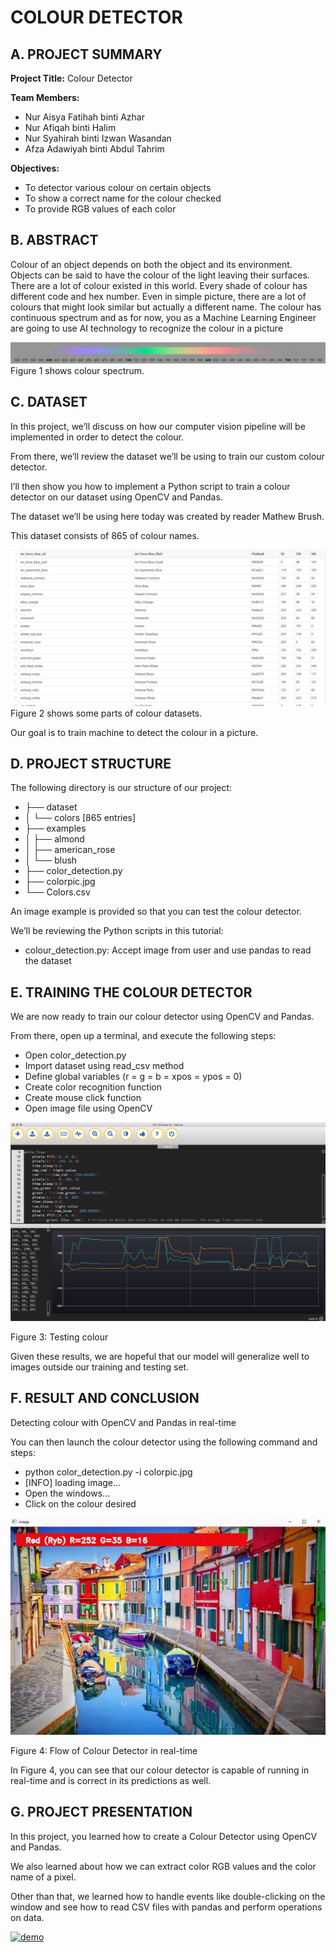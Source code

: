 # COLOUR DETECTOR 

## A. PROJECT SUMMARY

**Project Title:** Colour Detector

**Team Members:** 
- Nur Aisya Fatihah binti Azhar
- Nur Afiqah binti Halim
- Nur Syahirah binti Izwan Wasandan
- Afza Adawiyah binti Abdul Tahrim


**Objectives:**
- To detector various colour on certain objects
- To show a correct name for the colour checked
- To provide RGB values of each color


##  B. ABSTRACT 

  Colour of an object depends on both the object and its environment. Objects can be said to have the colour of the light leaving their surfaces. There are a lot of colour existed in this world. Every shade of colour has different code and hex number. Even in simple picture, there are a lot of colours that might look similar but actually a different name. 
  The colour has continuous spectrum and as for now, you as a Machine Learning Engineer are going to use AI technology to recognize the colour in a picture


![Coding](https://github.com/aisyafatihah/AI-Project/blob/main/AI/figure1.png)
Figure 1 shows colour spectrum.


## C.  DATASET

In this project, we’ll discuss on how our computer vision pipeline will be implemented in order to detect the colour.

From there, we’ll review the dataset we’ll be using to train our custom colour detector.

I’ll then show you how to implement a Python script to train a colour detector on our dataset using OpenCV and Pandas.

The dataset we’ll be using here today was created by reader Mathew Brush.

This dataset consists of 865 of colour names.

![Coding](https://github.com/aisyafatihah/AI-Project/blob/main/AI/dataset.JPG)
Figure 2 shows some parts of colour datasets.

Our goal is to train machine to detect the colour in a picture.


## D.   PROJECT STRUCTURE

The following directory is our structure of our project:
- ├── dataset
- │   └── colors [865 entries]
- ├── examples
- │   ├── almond
- │   ├── american_rose
- │   └── blush
- ├── color_detection.py
- ├── colorpic.jpg
- └── Colors.csv

An image example is provided so that you can test the colour detector.

We’ll be reviewing the Python scripts in this tutorial:

- colour_detection.py: Accept image from user and use pandas to read the dataset



## E.  TRAINING THE COLOUR DETECTOR

We are now ready to train our colour detector using OpenCV and Pandas.

From there, open up a terminal, and execute the following steps:

- Open color_detection.py
- Import dataset using read_csv method
- Define global variables (r = g = b = xpos = ypos = 0)
- Create color recognition function
- Create mouse click function
- Open image file using OpenCV


![Figure 4](https://github.com/aisyafatihah/AI-Project/blob/main/AI/PLotterColour.png)

Figure 3: Testing colour 

Given these results, we are hopeful that our model will generalize well to images outside our training and testing set.


## F.  RESULT AND CONCLUSION

Detecting colour with OpenCV and Pandas in real-time

You can then launch the colour detector using the following command and steps:
- python color_detection.py -i colorpic.jpg
- [INFO] loading image...
- Open the windows...
- Click on the colour desired

![Figure5](https://github.com/aisyafatihah/AI-Project/blob/main/AI/colour_detect.JPG)

Figure 4: Flow of Colour Detector in real-time 

In Figure 4, you can see that our colour detector is capable of running in real-time and is correct in its predictions as well.



## G.   PROJECT PRESENTATION 

In this project, you learned how to create a Colour Detector using OpenCV and Pandas.

We also  learned about how we can extract color RGB values and the color name of a pixel. 

Other than that, we learned how to handle events like double-clicking on the window and see how to read CSV files with pandas and perform operations on data.


[![demo](https://img.youtube.com/vi/JxmmOktlN6U/0.jpg)](https://www.youtube.com/watch?v=JxmmOktlN6U "demo")

